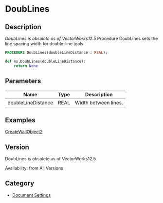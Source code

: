 # DoubLines

## Description
_DoubLines is obsolete as of VectorWorks12.5_
Procedure DoubLines sets the line spacing width for double-line tools.

```pascal
PROCEDURE DoubLines(doubleLineDistance : REAL);
```

```python
def vs.DoubLines(doubleLineDistance):
    return None
```

## Parameters
|Name|Type|Description|
|---|---|---|
|doubleLineDistance|REAL|Width between lines.|

## Examples
[CreateWallObject2](examples/CreateWallObject2.md)

## Version
DoubLines is obsolete as of VectorWorks12.5<P>


Availability: from All Versions

## Category
* [Document Settings](../Categories/Document%20Settings.md)
